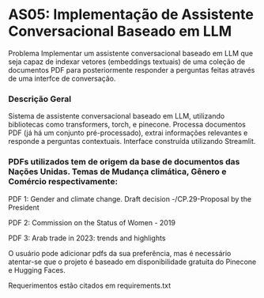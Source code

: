 # AS05: Implementação de Assistente Conversacional Baseado em LLM

Problema
Implementar um assistente conversacional baseado em LLM que seja capaz de indexar vetores (embeddings textuais) de uma coleção de documentos PDF para posteriormente responder a perguntas feitas através de uma interfce de conversação.

### Descrição Geral
Sistema de assistente conversacional baseado em LLM, utilizando bibliotecas como transformers, torch, e pinecone. Processa documentos PDF (já há um conjunto pré-processado), extrai informações relevantes e responde a perguntas contextuais. Interface construída utilizando Streamlit.

### PDFs utilizados tem de origem da base de documentos das Nações Unidas. Temas de Mudança climática, Gênero e Comércio respectivamente:<br>
  
  PDF 1: Gender and climate change. Draft decision -/CP.29-Proposal by the President<br>  
  
  PDF 2: Commission on the Status of Women - 2019<br>
  
  PDF 3: Arab trade in 2023: trends and highlights<br>

O usuário pode adicionar pdfs da sua preferência, mas é necessário atentar-se que o projeto é baseado em disponibilidade gratuita do Pinecone e Hugging Faces.

Requerimentos estão citados em requirements.txt
